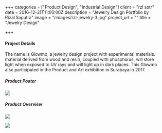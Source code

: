 +++
categories = ["Product Design", "Industrial Design"]
client = "rzl sptr"
date = 2016-12-31T11:00:00Z
description = "Jewelry Design Portfolio by Rizal Saputra"
image = "/images/rzl-jewelry-3.jpg"
project_url = ""
title = "Jewelry Design"

+++
#### Project Details

The name is Glowmo, a jewelry design project with experimental materials. material derived from wood and resin, coupled with phosphorus, will store light when exposed to UV rays and will light up in dark places. This Glowmo also participated in the Product and Art exhibition in Surabaya in 2017.

##### Product Poster

![](/images/rzl-jewelry-1.jpg)

##### Product Overview

![](/images/rzl-jewelry-2.jpg)

![](/images/rzl-jewelry-3.jpg)